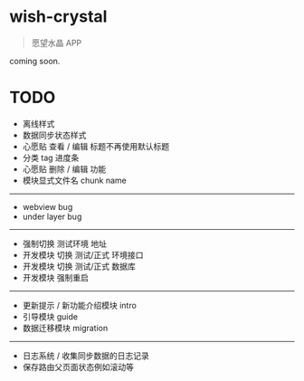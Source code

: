 # wish-crystal
> 愿望水晶 APP

coming soon.

# TODO

* 离线样式
* 数据同步状态样式
* 心愿贴 查看 / 编辑 标题不再使用默认标题
* 分类 tag 进度条
* 心愿贴 删除 / 编辑 功能
* 模块显式文件名 chunk name

---

* webview bug
* under layer bug

---

* 强制切换 测试环境 地址
* 开发模块 切换 测试/正式 环境接口
* 开发模块 切换 测试/正式 数据库
* 开发模块 强制重启

---

* 更新提示 / 新功能介绍模块 intro
* 引导模块 guide
* 数据迁移模块 migration

---

* 日志系统 / 收集同步数据的日志记录
* 保存路由父页面状态例如滚动等
